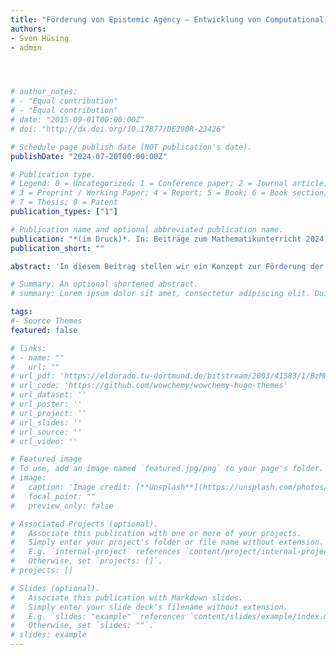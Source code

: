 ```yaml
---
title: "Förderung von Epistemic Agency – Entwicklung von Computational Essays bei der Bearbeitung datengetriebener, realer Problemstellungen"
authors:
- Sven Hüsing
- admin




# author_notes:
# - "Equal contribution"
# - "Equal contribution"
# date: "2015-09-01T00:00:00Z"
# doi: "http://dx.doi.org/10.17877/DE290R-23426"

# Schedule page publish date (NOT publication's date).
publishDate: "2024-07-20T00:00:00Z"

# Publication type.
# Legend: 0 = Uncategorized; 1 = Conference paper; 2 = Journal article;
# 3 = Preprint / Working Paper; 4 = Report; 5 = Book; 6 = Book section;
# 7 = Thesis; 8 = Patent
publication_types: ["1"]

# Publication name and optional abbreviated publication name.
publication: "*(im Druck)*. In: Beiträge zum Mathematikunterricht 2024, WTM-Verlag" # "*Journal of Source Themes, 1*(1)"
publication_short: ""

abstract: 'In diesem Beitrag stellen wir ein Konzept zur Förderung der Epistemic Agency von Schüler:innen im Rahmen der projektartigen Bearbeitung von datengetriebenen, realen Problemstellungen vor. Dabei entwickeln Schüler:innen sogenannte Computational Essays als Produkte ihrer Modellierungs- und Programmierprozesse, welche die Problemlösung und den Prozess nachvollziehbar und reproduzierbar machen sollen. Im Beitrag berichten wir von einer ersten Umsetzung dieses Konzeptes im Rahmen der Modellierungswoche des Schüler:innenprogramms CAMMP sowie ersten Erkenntnissen der Pilotierung.'

# Summary. An optional shortened abstract.
# summary: Lorem ipsum dolor sit amet, consectetur adipiscing elit. Duis posuere tellus ac convallis placerat. Proin tincidunt magna sed ex sollicitudin condimentum.

tags:
#- Source Themes
featured: false

# links:
# - name: ""
#   url: ""
# url_pdf: 'https://eldorado.tu-dortmund.de/bitstream/2003/41583/1/BzMU22_165.pdf'
# url_code: 'https://github.com/wowchemy/wowchemy-hugo-themes'
# url_dataset: ''
# url_poster: ''
# url_project: ''
# url_slides: ''
# url_source: ''
# url_video: ''

# Featured image
# To use, add an image named `featured.jpg/png` to your page's folder. 
# image:
#   caption: 'Image credit: [**Unsplash**](https://unsplash.com/photos/jdD8gXaTZsc)'
#   focal_point: ""
#   preview_only: false

# Associated Projects (optional).
#   Associate this publication with one or more of your projects.
#   Simply enter your project's folder or file name without extension.
#   E.g. `internal-project` references `content/project/internal-project/index.md`.
#   Otherwise, set `projects: []`.
# projects: []

# Slides (optional).
#   Associate this publication with Markdown slides.
#   Simply enter your slide deck's filename without extension.
#   E.g. `slides: "example"` references `content/slides/example/index.md`.
#   Otherwise, set `slides: ""`.
# slides: example
---
```


<!-- {{% callout note %}}
Click the *Cite* button above to demo the feature to enable visitors to import publication metadata into their reference management software.
{{% /callout %}}

{{% callout note %}}
Create your slides in Markdown - click the *Slides* button to check out the example.
{{% /callout %}}

Supplementary notes can be added here, including [code, math, and images](https://wowchemy.com/docs/writing-markdown-latex/). -->
